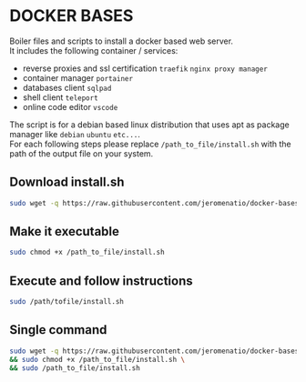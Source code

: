 # DOCKER BASES
Boiler files and scripts to install a docker based web server.\
It includes the following container / services:

- reverse proxies and ssl certification `traefik` `nginx proxy manager`
- container manager `portainer`
- databases client `sqlpad`
- shell client `teleport`
- online code editor `vscode`

The script is for a debian based linux distribution that uses apt as package manager like `debian` `ubuntu` `etc...`. \
For each following steps please replace `/path_to_file/install.sh` with the path of the output file on your system.

## Download install.sh
```bash
sudo wget -q https://raw.githubusercontent.com/jeromenatio/docker-bases/main/install.sh -O /path_to_file/install.sh
```

## Make it executable
```bash
sudo chmod +x /path_to_file/install.sh
```

## Execute and follow instructions
```bash
sudo /path/tofile/install.sh
```

## Single command
```bash
sudo wget -q https://raw.githubusercontent.com/jeromenatio/docker-bases/main/install.sh -O /path_to_file/install.sh \
&& sudo chmod +x /path_to_file/install.sh \
&& sudo /path_to_file/install.sh
```
